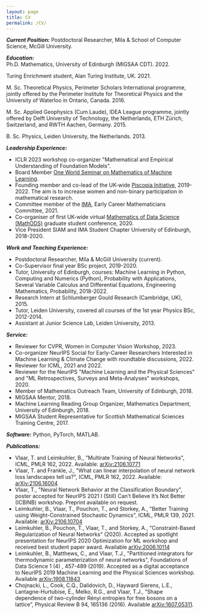 ```yaml
---
layout: page
title: CV
permalink: /CV/
---
```


***Current Position:*** Postdoctoral Researcher, Mila & School of Computer Science, McGill University.

***Education:*** <br>
Ph.D. Mathematics, University of Edinburgh (MIGSAA CDT). 2022.

Turing Enrichment student, Alan Turing Institute, UK. 2021.

M. Sc. Theoretical Physics, Perimeter Scholars International programme, jointly offered by the Perimeter Institute for Theoretical Physics and the University of Waterloo in Ontario, Canada. 2016.

M. Sc. Applied Geophysics (Cum Laude), IDEA League programme, jointly offered by Delft University of Technology, the Netherlands, ETH Zürich, Switzerland, and RWTH Aachen, Germany. 2015.

B. Sc. Physics, Leiden University, the Netherlands. 2013. <br> <!--Graduated at age 18 in 2013.--> 
<!---Extracurricular courses in Complex Analysis, PDEs, and Dynamical Systems.-->


***Leadership Experience:***
- ICLR 2023 workshop co-organizer "Mathematical and Empirical Understanding of Foundation Models".
- Board Member [One World Seminar on Mathematics of Machine Learning](https://www.oneworldml.org).
- Founding member and co-lead of the UK-wide [Piscopia Initiative]({{TiffanyVlaar.github.io}}/Piscopia), 2019-2022. The aim is to increase women and non-binary participation in mathematical research. 
- Committee member of the [IMA](https://ima.org.uk), Early Career Mathematicians Committee, 2021.
- Co-organiser of first UK-wide virtual [Mathematics of Data Science (MathODS)](https://maths-of-data.github.io) graduate student conference, 2020.
- Vice President SIAM and IMA Student Chapter University of Edinburgh, 2018-2020.

***Work and Teaching Experience:***
- Postdoctoral Researcher, Mila & McGill University (current).
- Co-Supervisor final year BSc project, 2019-2020.
- Tutor, University of Edinburgh, courses: Machine Learning in Python, Computing and Numerics (Python), Probability with Applications, Several Variable Calculus and Differential Equations, Engineering Mathematics, Probability, 2018-2022.
- Research Intern at Schlumberger Gould Research (Cambridge, UK), 2015.
- Tutor, Leiden University, covered all courses of the 1st year Physics BSc, 2012-2014.
- Assistant at Junior Science Lab, Leiden University, 2013.

***Service:***
<!-- Reviewer for Advances in Approximate Bayesian Inference (AABI), 2023.-->
- Reviewer for CVPR, Women in Computer Vision Workshop, 2023.
- Co-organizer NeurIPS Social for Early-Career Researchers Interested in Machine Learning & Climate Change with roundtable discussions, 2022.
- Reviewer for ICML, 2021 and 2022.
- Reviewer for the NeurIPS "Machine Learning and the Physical Sciences" and "ML Retrospectives, Surveys and Meta-Analyses" workshops, 2020.
- Member of Mathematics Outreach Team, University of Edinburgh, 2018.
- MIGSAA Mentor, 2018.
- Machine Learning Reading Group Organizer, Mathematics Department, University of Edinburgh, 2018.
- MIGSAA Student Representative for Scottish Mathematical Sciences Training Centre, 2017.

***Software:***
Python, PyTorch, MATLAB.

***Publications:***
- Vlaar, T. and Leimkuhler, B., "Multirate Training of Neural Networks", ICML, PMLR 162, 2022. Available: [arXiv:2106.10771](https://arxiv.org/abs/2106.10771)
- Vlaar, T. and Frankle, J., "What can linear interpolation of neural network loss landscapes tell us?", ICML, PMLR 162, 2022. Available: [arXiv:2106.16004](https://arxiv.org/abs/2106.16004)
- Vlaar, T., "Neural Network Behavior at the Classification Boundary", poster accepted for NeurIPS 2021 I (Still) Can’t Believe It’s Not Better (ICBINB) workshop. Preprint available on request.
- Leimkuhler, B., Vlaar, T., Pouchon, T., and Storkey, A., "Better Training using Weight-Constrained Stochastic Dynamics", ICML, PMLR 139, 2021. Available: [arXiv:2106.10704](https://arxiv.org/abs/2106.10704)
- Leimkuhler, B., Pouchon, T., Vlaar, T., and Storkey, A., "Constraint-Based Regularization of Neural Networks" (2020). Accepted as spotlight presentation for NeurIPS 2020 Optimization for ML workshop and received best student paper award. Available [arXiv:2006.10114](https://arxiv.org/abs/2006.10114)
- Leimkuhler, B., Matthews, C., and Vlaar, T.J., "Partitioned integrators for thermodynamic parameterization of neural networks", Foundations of Data Science 1 (4) , 457-489 (2019). Accepted as a digital acceptance to NeurIPS 2019 Machine Learning and the Physical Sciences workshop. Available [arXiv:1908.11843](https://arxiv.org/abs/1908.11843)
- Chojnacki, L., Cook, C.Q., Dalidovich, D., Hayward Sierens, L.E., Lantagne-Hurtubise, É., Melko, R.G., and Vlaar, T.J., “Shape dependence of two-cylinder Rényi entropies for free bosons on a lattice”, Physical Review B 94, 165136 (2016). Available [arXiv:1607.05311](https://arxiv.org/abs/1607.05311). 
